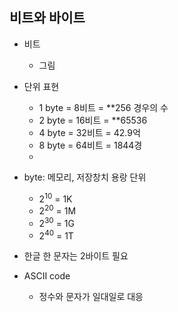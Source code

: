 ## 비트와 바이트
  * 비트
    - 그림


  * 단위 표현
    - 1 byte = 8비트 = **256 경우의 수
    - 2 byte = 16비트 = **65536
    - 4 byte = 32비트 = 42.9억
    - 8 byte = 64비트 = 1844경
    - 
   * byte: 메모리, 저장창치 용랑 단위
     - 2<sup>10</sup> = 1K
     - 2<sup>20</sup> = 1M
     - 2<sup>30</sup> = 1G
     - 2<sup>40</sup> = 1T
   
   * 한글 한 문자는 2바이트 필요
   * ASCII code
     - 정수와 문자가 일대일로 대응
